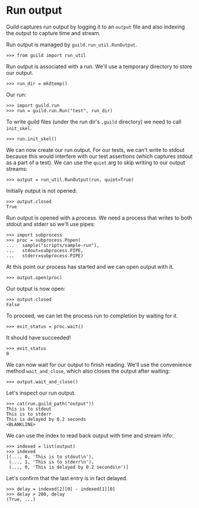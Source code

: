 # Run output

Guild captures run output by logging it to an `output` file and also
indexing the output to capture time and stream.

Run output is managed by `guild.run_util.RunOutput`.

    >>> from guild import run_util

Run output is associated with a run. We'll use a temporary directory
to store our output.

    >>> run_dir = mkdtemp()

Our run:

    >>> import guild.run
    >>> run = guild.run.Run("test", run_dir)

To write guild files (under the run dir's `.guild` directory) we need
 to call `init_skel`.

    >>> run.init_skel()

We can now create our run output. For our tests, we can't write to
stdout because this would interfere with our test assertions (which
captures stdout as a part of a test). We can use the `quiet` arg to
skip writing to our output streams:

    >>> output = run_util.RunOutput(run, quiet=True)

Initially output is not opened:

    >>> output.closed
    True

Run output is opened with a process. We need a process that writes to
both stdout and stderr so we'll use pipes:

    >>> import subprocess
    >>> proc = subprocess.Popen(
    ...   sample("scripts/sample-run"),
    ...   stdout=subprocess.PIPE,
    ...   stderr=subprocess.PIPE)

At this point our process has started and we can open output with it.

    >>> output.open(proc)

Our output is now open:

    >>> output.closed
    False

To proceed, we can let the process run to completion by waiting for
it.

    >>> exit_status = proc.wait()

It should have succeeded!

    >>> exit_status
    0

We can now wait for our output to finish reading. We'll use the
convenience method `wait_and_close`, which also closes the output
after waiting:

    >>> output.wait_and_close()

Let's inspect our run output.

    >>> cat(run.guild_path("output"))
    This is to stdout
    This is to stderr
    This is delayed by 0.2 seconds
    <BLANKLINE>

We can use the index to read back output with time and stream info:

    >>> indexed = list(output)
    >>> indexed
    [(..., 0, 'This is to stdout\n'),
     (..., 1, 'This is to stderr\n'),
     (..., 0, 'This is delayed by 0.2 seconds\n')]

Let's confirm that the last entry is in fact delayed.

    >>> delay = indexed[2][0] - indexed[1][0]
    >>> delay > 200, delay
    (True, ...)
